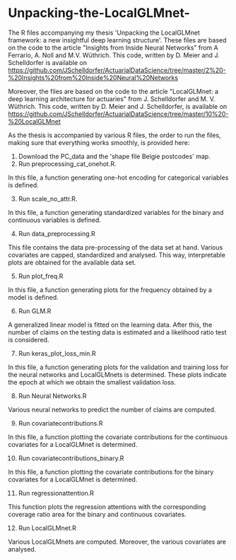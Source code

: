 # Unpacking-the-LocalGLMnet-
The R files accompanying my thesis 'Unpacking the LocalGLMnet framework: a new insightful deep learning structure'.
These files are based on the code to the article "Insights from Inside Neural Networks" from A Ferrario, A. Noll and M.V. Wüthrich. This code, written by D. Meier and J. Schelldorfer is available on https://github.com/JSchelldorfer/ActuarialDataScience/tree/master/2%20-%20Insights%20from%20Inside%20Neural%20Networks

Moreover, the files are based on the code to the article "LocalGLMnet: a deep learning architecture for actuaries" from J. Schelldorfer and M. V. Wüthrich. This code, written by D. Meier and J. Schelldorfer, is available on https://github.com/JSchelldorfer/ActuarialDataScience/tree/master/10%20-%20LocalGLMnet

As the thesis is accompanied by various R files, the order to run the files, making sure that everything works smoothly, is provided here: 
1. Download the PC_data and the 'shape file Belgie postcodes' map. 
2. Run preprocessing_cat_onehot.R.

In this file, a function generating one-hot encoding for categorical variables is defined.

3. Run scale_no_attr.R.

In this file, a function generating standardized variables for the binary and continuous variables is defined.

4. Run data_preprocessing.R 

This file contains the data pre-processing of the data set at hand. Various covariates are capped, standardized and analysed. This way, interpretable plots are obtained for the available data set. 

5. Run plot_freq.R

In this file, a function generating plots for the frequency obtained by a model is defined.

6. Run GLM.R 

A generalized linear model is fitted on the learning data. After this, the number of claims on the testing data is estimated and a likelihood ratio test is considered. 

7. Run keras_plot_loss_min.R

In this file, a function generating plots for the validation and training loss for the neural networks and LocalGLMnets is determined. These plots indicate the epoch at which we obtain the smallest validation loss.

8. Run Neural Networks.R 

Various neural networks to predict the number of claims are computed. 

9. Run covariatecontributions.R

In this file, a function plotting the covariate contributions for the continuous covariates for a LocalGLMnet is determined.

10. Run covariatecontributions_binary.R

In this file, a function plotting the covariate contributions for the binary covariates for a LocalGLMnet is determined.

11. Run regressionattention.R 

This function plots the regression attentions with the corresponding coverage ratio area for the binary and continuous covariates.

12. Run LocalGLMnet.R

Various LocalGLMnets are computed. Moreover, the various covariates are analysed.


